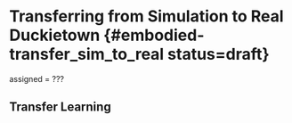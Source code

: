 # Transferring from Simulation to Real Duckietown {#embodied-transfer_sim_to_real status=draft}

assigned = ???

## Transfer Learning


